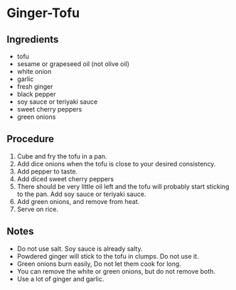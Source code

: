 Ginger-Tofu
===========

Ingredients
------------

 + tofu
 + sesame or grapeseed oil (not olive oil) 
 + white onion
 + garlic
 + fresh ginger
 + black pepper 
 + soy sauce or teriyaki sauce
 + sweet cherry peppers 
 + green onions

Procedure 
---------

1. Cube and fry the tofu in a pan. 
2. Add dice onions when the tofu is close to your desired consistency. 
3. Add pepper to taste. 
4. Add diced sweet cherry peppers 
5. There should be very little oil left and the tofu will probably start sticking to the pan. Add soy sauce or teriyaki sauce.  
6. Add green onions, and remove from heat. 
7. Serve on rice.  

Notes
------
 * Do not use salt. Soy sauce is already salty. 
 * Powdered ginger will stick to the tofu in clumps. Do not use it. 
 * Green onions burn easily, Do not let them cook for long. 
 * You can remove the white or green onions, but do not remove both. 
 * Use a lot of ginger and garlic. 
